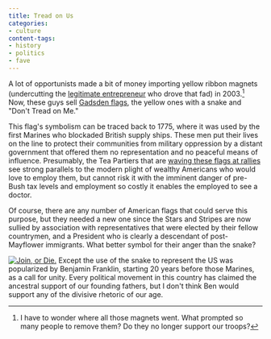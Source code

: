 ```yaml
---
title: Tread on Us
categories:
- culture
content-tags:
- history
- politics
- fave
---
```


A lot of opportunists made a bit of money importing yellow ribbon magnets (undercutting the [legitimate entrepreneur][1] who drove that fad) in 2003.[^1]  Now, these guys sell [Gadsden flags][2], the yellow ones with a snake and "Don't Tread on Me."

This flag's symbolism can be traced back to 1775, where it was used by the first Marines who blockaded British supply ships.  These men put their lives on the line to protect their communities from military oppression by a distant government that offered them no representation and no peaceful means of influence.  Presumably, the Tea Partiers that are [waving these flags at rallies][3] see strong parallels to the modern plight of wealthy Americans who would love to employ them, but cannot risk it with the imminent danger of pre-Bush tax levels and employment so costly it enables the employed to see a doctor.

Of course, there are any number of American flags that could serve this purpose, but they needed a new one since the Stars and Stripes are now sullied by association with representatives that were elected by their fellow countrymen, and a President who is clearly a descendant of post-Mayflower immigrants.  What better symbol for their  anger than the snake?

[![Join, or Die.](/media/2010-11-07-tread-on-us/joindie-300x207.jpg)][5] Except the use of the snake to represent the US was popularized by Benjamin Franklin, starting 20 years before those Marines, as a call  for unity.  Every political movement in this country has claimed the ancestral support of our founding fathers, but I don't think Ben would support any of the divisive rhetoric of our age.

   [1]: http://www.inc.com/magazine/20050201/case-study.html
   [2]: http://www.google.com/search?q=gadsden+flag&tbs=shop:1
   [3]: http://www.boston.com/bostonglobe/ideas/articles/2010/06/13/flag_daze/
   [5]: http://en.wikipedia.org/wiki/Join,_or_Die

[^1]: I have to wonder where all those magnets went.  What prompted so many people to remove them?  Do they no longer support our troops?
